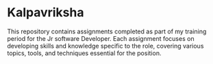 # Kalpavriksha

This repository contains assignments completed as part of my training period for the Jr software Developer.
Each assignment focuses on developing skills and knowledge specific to the role, covering various topics, tools, and techniques essential for the position.
